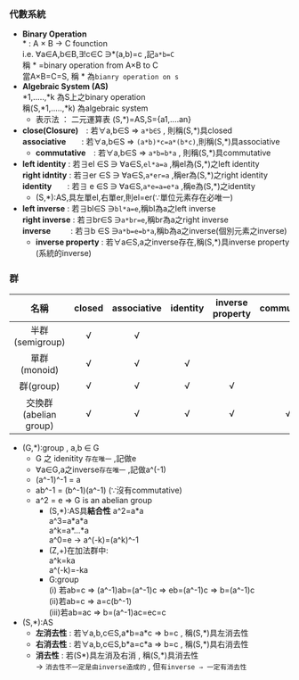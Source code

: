 ### 代數系統
* **Binary Operation**  
  \* : A × B → C founction  
  i.e. ∀a∈A,b∈B,∃!c∈C ∋*(a,b)=c ,記`a*b=C`  
       稱 \* =binary operation from A×B to C  
       當A×B=C=S, 稱 \* 為`bianry operation on s`
* **Algebraic System (AS)**  
  \*1,.....,\*k 為S上之binary operation  
  稱(S,\*1,.....,\*k) 為algebraic system
  * 表示法 ： 二元運算表
  (S,*)=AS,S={a1,....an}
* **close(Closure)**　: 若∀a,b∈S ⇒ `a*b∈S` , 則稱(S,\*)具closed    
  **associative**　　: 若∀a,b∈S ⇒ `(a*b)*c=a*(b*c)`,則稱(S,\*)具associative 
    * **commutative**　: 若∀a,b∈S ⇒ `a*b=b*a` , 則稱(S,\*)具commutative
* **left identity** : 若∃el ∈S ∋ ∀a∈S,`el*a=a` ,稱el為(S,\*)之left identity    
  **right idntity** : 若∃er ∈S ∋ ∀a∈S,`a*er=a` ,稱er為(S,\*)之right identity    
  **identity**　　: 若∃ e ∈S ∋ ∀a∈S,`a*e=a=e*a` ,稱e為(S,\*)之identity
  * (S,*):AS,具左單el,右單er,則el=er(∵單位元素存在必唯一)
* **left inverse**  : 若∃bl∈S ∋`bl*a=e`,稱bl為a之left inverse   
  **right inverse** : 若∃br∈S ∋`a*br=e`,稱br為a之right inverse  
  **inverse**  　 　: 若∃b ∈S ∋`a*b=e=b*a`,稱b為a之inverse(個別元素之inverse)
  * **inverse property** : 若∀a∈S,a之inverse存在,稱(S,\*)具inverse property (系統的inverse)

### 群

| 名稱 | closed | associative | identity | inverse property |commutative |
| :--: |:----: |:---------: |:----------: |:--------: |:---------------: |
|半群(semigroup)|√     |√             |          |                  |     |
|單群(monoid)   |√      |√             |√          |                  |    |
|群(group)      |√       |√             | √         |√                  |   |
|交換群(abelian group) |√             |√             |√          |√                  |√   |

* (G,*):group , a,b ∈ G 
  * G 之 idenitity `存在唯一` ,記做e
  * ∀a∈G,a之inverse`存在唯一` ,記做a^(-1)
  * (a^-1)^-1 = a 
  * ab^-1 = (b^-1)(a^-1) (∵沒有commutative)
  * a^2 = e ⇒ G is an abelian group
    * (S,\*):AS具**結合性** 
       a^2=a\*a  
       a^3=a\*a\*a  
       a^k=a\*...\*a  
       a^0=e → a^(-k)=(a^k)^-1
    * (Z,+)在加法群中:  
      a^k=ka  
      a^(-k)=-ka  
    * G:group  
      (i) 若ab=c ⇒ (a^-1)ab=(a^-1)c ⇒ eb=(a^-1)c ⇒ b=(a^-1)c  
      (ii)若ab=c ⇒ a=c(b^-1)  
      (iii)若ab=ac ⇒ b=(a^-1)ac=ec=c
 * (S,\*):AS
    * **左消去性** : 若∀a,b,c∈S,a\*b=a\*c ⇒ b=c , 稱(S,\*)具左消去性 
    * **右消去性** : 若∀a,b,c∈S,b\*a=c\*a ⇒ b=c , 稱(S,\*)具右消去性
    * **消去性**   : 若(S\*)具左消及右消 , 稱(S,\*)具消去性    
    → `消去性不一定是由inverse造成的` , 但`有inverse ⇒ 一定有消去性`

 


  
